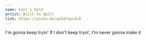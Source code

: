```yaml
---
name: Fool's Gold
artist: Built to Spill
link: https://youtu.be/qsOaFwyu2L0
---
```


I'm gonna keep tryin'
If I don't keep tryin', I'm never gonna make it
